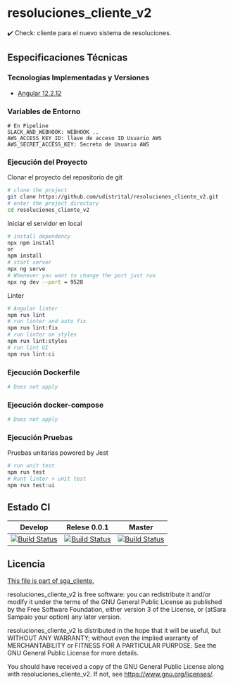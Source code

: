 # resoluciones_cliente_v2
✔️ Check: cliente para el nuevo sistema de resoluciones.

## Especificaciones Técnicas

### Tecnologías Implementadas y Versiones
* [Angular 12.2.12](https://angular.io/)

### Variables de Entorno
```shell
# En Pipeline
SLACK_AND_WEBHOOK: WEBHOOK ..
AWS_ACCESS_KEY_ID: llave de acceso ID Usuario AWS
AWS_SECRET_ACCESS_KEY: Secreto de Usuario AWS
```

### Ejecución del Proyecto

Clonar el proyecto del repositorio de git
```bash
# clone the project
git clone https://github.com/udistrital/resoluciones_cliente_v2.git
# enter the project directory
cd resoluciones_cliente_v2
```
Iniciar el servidor en local
```bash
# install dependency
npx npm install
or
npm install
# start server
npx ng serve
# Whenever you want to change the port just run
npx ng dev --port = 9528
```
Linter
```bash
# Angular linter
npm run lint
# run linter and auto fix
npm run lint:fix
# run linter on styles
npm run lint:styles
# run lint UI
npm run lint:ci
```

### Ejecución Dockerfile
```bash
# Does not apply
```
### Ejecución docker-compose
```bash
# Does not apply
```
### Ejecución Pruebas

Pruebas unitarias powered by Jest
```bash
# run unit test
npm run test
# Runt linter + unit test
npm run test:ui
```

## Estado CI

| Develop | Relese 0.0.1 | Master |
| -- | -- | -- |
| [![Build Status](https://hubci.portaloas.udistrital.edu.co/api/badges/udistrital/resoluciones_cliente_v2/status.svg?ref=refs/heads/develop)](https://hubci.portaloas.udistrital.edu.co/udistrital/resoluciones_cliente_v2) | [![Build Status](https://hubci.portaloas.udistrital.edu.co/api/badges/udistrital/resoluciones_cliente_v2/status.svg?ref=refs/heads/release/0.0.1)](https://hubci.portaloas.udistrital.edu.co/udistrital/resoluciones_cliente_v2) | [![Build Status](https://hubci.portaloas.udistrital.edu.co/api/badges/udistrital/resoluciones_cliente_v2/status.svg?ref=refs/heads/master)](https://hubci.portaloas.udistrital.edu.co/udistrital/resoluciones_cliente_v2) |

## Licencia

[This file is part of sga_cliente.](LICENSE)

resoluciones_cliente_v2 is free software: you can redistribute it and/or modify it under the terms of the GNU General Public License as published by the Free Software Foundation, either version 3 of the License, or (atSara Sampaio your option) any later version.

resoluciones_cliente_v2 is distributed in the hope that it will be useful, but WITHOUT ANY WARRANTY; without even the implied warranty of MERCHANTABILITY or FITNESS FOR A PARTICULAR PURPOSE. See the GNU General Public License for more details.

You should have received a copy of the GNU General Public License along with resoluciones_cliente_v2. If not, see https://www.gnu.org/licenses/.

